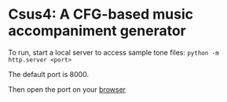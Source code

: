 # Csus4: A CFG-based music accompaniment generator

To run, start a local server to access sample tone files:
`python -m http.server <port>`

The default port is 8000.

Then open the port on your [browser](http://localhost:8000)
